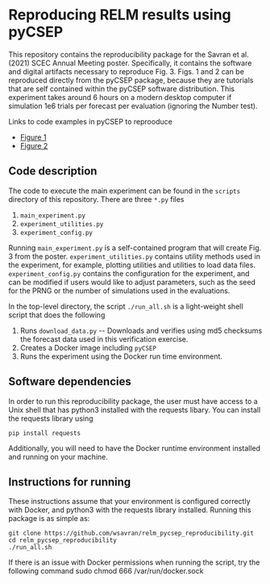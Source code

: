 # Reproducing RELM results using pyCSEP

This repository contains the reproducibility package for the Savran et al. (2021) SCEC Annual Meeting poster. Specifically, it contains the software and digital artifacts necessary to reproduce Fig. 3. Figs. 1 and 2 can be reproduced directly from the pyCSEP package, because they are tutorials that are self contained within the pyCSEP software distribution. This experiment takes around 6 hours on a modern desktop computer if simulation 1e6 trials per forecast per evaluation (ignoring the Number test).

Links to code examples in pyCSEP to reprooduce
* [Figure 1](https://docs.cseptesting.org/tutorials/plot_gridded_forecast.html)
* [Figure 2](https://docs.cseptesting.org/tutorials/gridded_forecast_evaluation.html)

## Code description

The code to execute the main experiment can be found in the ```scripts``` directory of this repository. There are three ```*.py``` files 
1. ```main_experiment.py```
2. ```experiment_utilities.py```
3. ```experiment_config.py```

Running ```main_experiment.py``` is a self-contained program that will create Fig. 3 from the poster. ```experiment_utilities.py``` contains utility methods used in the experiment, for example, plotting utilities and utilities to load data files. ```experiment_config.py``` contains the configuration for the experiment, and can be modified if users would like to adjust parameters, such as the seed for the PRNG or the number of simulations used in the evaluations. 

In the top-level directory, the script ```./run_all.sh``` is a light-weight shell script that does the following
1. Runs ```download_data.py``` -- Downloads and verifies using md5 checksums the forecast data used in this verification exercise.
2. Creates a Docker image including ```pyCSEP```
3. Runs the experiment using the Docker run time environment. 

## Software dependencies

In order to run this reproducibility package, the user must have access to a Unix shell that has python3 installed with the requests libary. You can install the requests library using

    pip install requests
    
Additionally, you will need to have the Docker runtime environment installed and running on your machine. 
   

## Instructions for running

These instructions assume that your environment is configured correctly with Docker, and python3 with the requests library installed. Running this package is as simple as:

    git clone https://github.com/wsavran/relm_pycsep_reproducibility.git
    cd relm_pycsep_reproducibility
    ./run_all.sh
    
If there is an issue with Docker permissions when running the script, try the following command
    sudo chmod 666 /var/run/docker.sock

